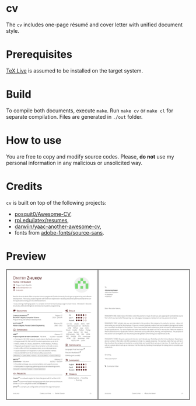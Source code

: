# cv

The `cv` includes one-page résumé and cover letter with unified document style.

# Prerequisites

[TeX Live](https://www.tug.org/texlive/) is assumed to be installed
on the target system.

# Build

To compile both documents, execute `make`. Run `make cv` or `make cl` for
separate compilation. Files are generated in `./out` folder.

# How to use

You are free to copy and modify source codes. Please, **do not** use
my personal information in any malicious or unsolicited way.

# Credits

`cv` is built on top of the following projects:

- [posquit0/Awesome-CV](https://github.com/posquit0/Awesome-CV),
- [rpi.edu/latex/resumes](https://www.rpi.edu/dept/arc/training/latex/resumes/),
- [darwiin/yaac-another-awesome-cv](https://github.com/darwiin/yaac-another-awesome-cv),
- fonts from [adobe-fonts/source-sans](https://github.com/adobe-fonts/source-sans).

# Preview

![preview.png](pic/preview.png)
